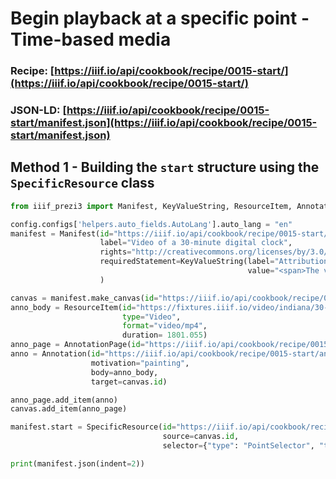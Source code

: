 # Begin playback at a specific point - Time-based media
### Recipe: [https://iiif.io/api/cookbook/recipe/0015-start/](https://iiif.io/api/cookbook/recipe/0015-start/)
### JSON-LD: [https://iiif.io/api/cookbook/recipe/0015-start/manifest.json](https://iiif.io/api/cookbook/recipe/0015-start/manifest.json)

## Method 1 - Building the `start` structure using the `SpecificResource` class
```python
from iiif_prezi3 import Manifest, KeyValueString, ResourceItem, AnnotationPage, Annotation, SpecificResource, config

config.configs['helpers.auto_fields.AutoLang'].auto_lang = "en"
manifest = Manifest(id="https://iiif.io/api/cookbook/recipe/0015-start/manifest.json",
                    label="Video of a 30-minute digital clock",
                    rights="http://creativecommons.org/licenses/by/3.0/",
                    requiredStatement=KeyValueString(label="Attribution",
                                                     value="<span>The video was created by <a href='https://www.youtube.com/watch?v=Lsq0FiXjGHg'>DrLex1</a> and was released using a <a href='https://creativecommons.org/licenses/by/3.0/'>Creative Commons Attribution license</a></span>")
                    )

canvas = manifest.make_canvas(id="https://iiif.io/api/cookbook/recipe/0015-start/canvas/segment1", duration=1801.055)
anno_body = ResourceItem(id="https://fixtures.iiif.io/video/indiana/30-minute-clock/medium/30-minute-clock.mp4",
                         type="Video",
                         format="video/mp4",
                         duration= 1801.055)
anno_page = AnnotationPage(id="https://iiif.io/api/cookbook/recipe/0015-start/annotation/segment1/page")
anno = Annotation(id="https://iiif.io/api/cookbook/recipe/0015-start/annotation/segment1-video",
                  motivation="painting",
                  body=anno_body,
                  target=canvas.id)

anno_page.add_item(anno)
canvas.add_item(anno_page)

manifest.start = SpecificResource(id="https://iiif.io/api/cookbook/recipe/0015-start/canvas-start/segment1",
                                  source=canvas.id,
                                  selector={"type": "PointSelector", "t": 120.5})

print(manifest.json(indent=2))
```
